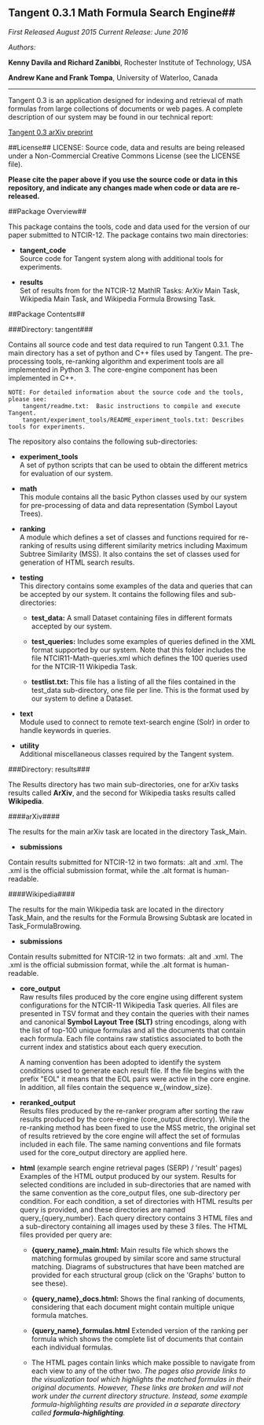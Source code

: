 ## Tangent 0.3.1 Math Formula Search Engine##

*First Released August 2015*
*Current Release: June 2016*

*Authors:*

**Kenny Davila and Richard Zanibbi**,
Rochester Institute of Technology, USA

**Andrew Kane and Frank Tompa**,
University of Waterloo, Canada

-----

Tangent 0.3 is an application designed for indexing and retrieval of math formulas from large collections of documents or web pages. A complete description of our system may be found in our technical report:

[Tangent 0.3 arXiv preprint](http://arxiv.org/abs/1507.06235)



##License##
	LICENSE: Source code, data and results are being released under a Non-Commercial Creative Commons License (see the LICENSE file). 


**Please cite the paper above if you use the source code or data in this repository, and indicate any changes made when code or data are re-released.**




##Package Overview##

This package contains the tools, code and data used for the version of our paper submitted to NTCIR-12. The package contains two main directories:

+ **tangent_code** <br /> 
  Source code for Tangent system along with additional tools for experiments.

+ **results** <br />
  Set of results from for the NTCIR-12 MathIR Tasks: ArXiv Main Task, Wikipedia Main Task, and Wikipedia Formula Browsing Task.  


##Package Contents##



###Directory: tangent###

Contains all source code and test data required to run Tangent 0.3.1. The main directory has a set of python and C++ files used by Tangent. The pre-processing tools, re-ranking algorithm and experiment tools are all implemented in Python 3. The core-engine component has been implemented in C++. 

	NOTE: For detailed information about the source code and the tools, please see:
		tangent/readme.txt:  Basic instructions to compile and execute Tangent.
		tangent/experiment_tools/README_experiment_tools.txt: Describes tools for experiments.
  
The repository also contains the following sub-directories:

+ **experiment_tools** <br />
  A set of python scripts that can be used to obtain the different metrics for evaluation of our system. 

+ **math** <br />
  This module contains all the basic Python classes used by our system for pre-processing of data and data representation (Symbol Layout Trees). 

+  **ranking** <br /> A module which defines a set of classes and functions required for re-ranking of results using different similarity metrics including Maximum Subtree Similarity (MSS).  It also contains the set of classes used for generation of HTML search results.

+  **testing** <br />
   This directory contains some examples of the data and queries that can be accepted by our system. It contains the following files and sub-directories: 

  	+ **test_data:** A small Dataset containing files in different formats accepted by our system.
    
 	 + **test_queries:** Includes some examples of queries defined in the XML format supported by our system. Note that this folder includes the file NTCIR11-Math-queries.xml which defines the 100 queries used for the NTCIR-11 Wikipedia Task.
  	+ **testlist.txt:** This file has a listing of all the files contained in the test_data sub-directory, one file per line. This is the format used by our system to define a Dataset.  

+  **text** <br />
   Module used to connect to remote text-search engine (Solr) in order to handle keywords in queries. 

+  **utility** <br />
   Additional miscellaneous classes required by the Tangent system. 



###Directory: results###

The Results directory has two main sub-directories, one for arXiv tasks results called **ArXiv**, and the second for Wikipedia tasks results called **Wikipedia**.

####arXiv####

The results for the main arXiv task are located in the directory Task_Main.

+ **submissions** <br />

Contain results submitted for NTCIR-12 in two formats: .alt and .xml. The .xml is the official submission format, while the .alt format is human-readable.

####Wikipedia####

The results for the main Wikipedia task are located in the directory Task_Main, and the results for the Formula Browsing Subtask are located in Task_FormulaBrowing.

+ **submissions** <br />

Contain results submitted for NTCIR-12 in two formats: .alt and .xml. The .xml is the official submission format, while the .alt format is human-readable.

+ **core_output** <br />
  Raw results files produced by the core engine using different system configurations for the NTCIR-11 Wikipedia Task queries. All files are presented in TSV format and they contain the queries with their names and canonical **Symbol Layout Tree (SLT)** string encodings, along with the list of top-100 unique formulas and all the documents that contain each formula. Each file contains raw statistics associated to both the current index and statistics about each query execution. <br />
  
  A naming convention has been adopted to identify the system conditions used to generate each result file. If the file begins with the prefix "EOL" it means that the EOL pairs were active in the core engine. In addition, all files contain the sequence w\_{window\_size}.


+ **reranked_output** <br />
  Results files produced by the re-ranker program after sorting the raw results produced by the core-engine (core\_output directory). While the re-ranking method has been fixed to use the MSS metric, the original set of results retrieved by the core engine will affect the set of formulas included in each file. The same naming conventions and file formats used for the core\_output directory are applied here.  

+ **html** (example search engine retrieval pages (SERP) / 'result' pages) <br />
  Examples of the HTML output produced by our system. Results for selected conditions are included in sub-directories that are named with the same convention as the core\_output files, one sub-directory per condition. For each condition, a set of directories with HTML results per query is provided, and these directories are named query\_{query_number}. Each query directory contains 3 HTML files and a sub-directory containing all images used by these 3 files. The HTML files provided per query are:

  + **{query\_name}\_main.html:** Main results file which shows the matching formulas grouped by similar score and same structural matching. Diagrams of substructures that have been matched are provided for each structural group (click on the 'Graphs' button to see these).   
  + **{query\_name}\_docs.html:** Shows the final ranking of documents, considering that each document might contain multiple unique formula matches.
  + **{query\_name}_formulas.html** Extended version of the ranking per formula which shows the complete list of documents that contain each individual formulas. <br />
  
  + The HTML pages contain links which make possible to navigate from each view to any of the other two. *The pages also provide links to the visualization tool which highlights the matched formulas in their original documents. However, These links are broken and will not work under the current directory structure.
  Instead, some example formula-highlighting results are provided in a separate directory called **formula-highlighting**.*


